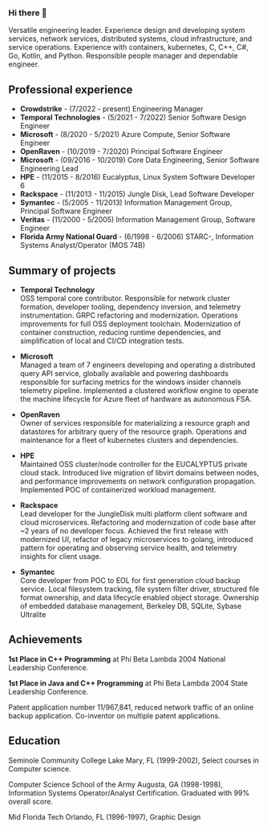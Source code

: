 ### Hi there 👋

<!--
**jbreiding/jbreiding** is a ✨ _special_ ✨ repository because its `README.md` (this file) appears on your GitHub profile.

Here are some ideas to get you started:

- 🔭 I’m currently working on ...
- 🌱 I’m currently learning ...
- 👯 I’m looking to collaborate on ...
- 🤔 I’m looking for help with ...
- 💬 Ask me about ...
- 📫 How to reach me: ...
- 😄 Pronouns: ...
- ⚡ Fun fact: ...
-->

Versatile engineering leader. Experience design and developing system services, network services, distributed systems, cloud infrastructure, and service operations. Experience with containers, kubernetes, C, C++, C#, Go, Kotlin, and Python. Responsible people manager and dependable engineer.

## Professional experience
* **Crowdstrike** - (7/2022 - present)
Engineering Manager
* **Temporal Technologies** - (5/2021 - 7/2022)
Senior Software Design Engineer
* **Microsoft** - (8/2020 - 5/2021)
Azure Compute, Senior Software Engineer
* **OpenRaven** - (10/2019 - 7/2020)
Principal Software Engineer
* **Microsoft** - (09/2016 - 10/2019)
Core Data Engineering, Senior Software Engineering Lead
* **HPE** - (11/2015 - 8/2016)
Eucalyptus, Linux System Software Developer 6
* **Rackspace** - (11/2013 - 11/2015)
Jungle Disk, Lead Software Developer
* **Symantec** - (5/2005 - 11/2013)
Information Management Group, Principal Software Engineer
* **Veritas** - (11/2000 - 5/2005)
Information Management Group, Software Engineer
* **Florida Army National Guard** - (6/1998 - 6/2006)
STARC-, Information Systems Analyst/Operator (MOS 74B)

## Summary of projects
* **Temporal Technology**\
  OSS temporal core contributor. Responsible for network cluster formation, developer tooling, dependency inversion, and telemetry instrumentation. GRPC refactoring and modernization. Operations improvements for full OSS deployment toolchain. Modernization of container construction, reducing runtime dependencies, and simplification of local and CI/CD integration tests.
  
* **Microsoft**\
  Managed a team of 7 engineers developing and operating a distributed query API service, globally available and powering dashboards responsible for surfacing metrics for the windows insider channels telemetry pipeline. Implemented a clustered workflow engine to operate the machine lifecycle for Azure fleet of hardware as autonomous FSA. 
  
* **OpenRaven**\
  Owner of services responsible for materializing a resource graph and datastores for arbitrary query of the resource graph. Operations and maintenance for a fleet of kubernetes clusters and dependencies.
  
* **HPE**\
  Maintained OSS cluster/node controller for the EUCALYPTUS private cloud stack. Introduced live migration of libvirt domains between nodes, and performance improvements on network configuration propagation. Implemented POC of containerized workload management.
  
* **Rackspace**\
  Lead developer for the JungleDisk multi platform client software and cloud microservices. Refactoring and modernization of code base after ~2 years of no developer focus. Achieved the first release with modernized UI, refactor of legacy microservices to golang, introduced pattern for operating and observing service health, and telemetry insights for client usage.
  
* **Symantec**\
  Core developer from POC to EOL for first generation cloud backup service. Local filesystem tracking, file system filter driver, structured file format ownership, and data lifecycle enabled object storage. Ownership of embedded database management, Berkeley DB, SQLite, Sybase Ultralite

## Achievements
**1st Place in C++ Programming** at Phi Beta Lambda 2004 National Leadership Conference.

**1st Place in Java and C++ Programming** at Phi Beta Lambda 2004 State Leadership Conference.

Patent application number 11/967,841, reduced network traffic of an online backup application.
Co-inventor on multiple patent applications.

## Education
Seminole Community College Lake Mary, FL (1999-2002), Select courses in Computer science.

Computer Science School of the Army Augusta, GA (1998-1998), Information Systems Operator/Analyst Certification. 
Graduated with 99% overall score.

Mid Florida Tech Orlando, FL (1996-1997), Graphic Design
